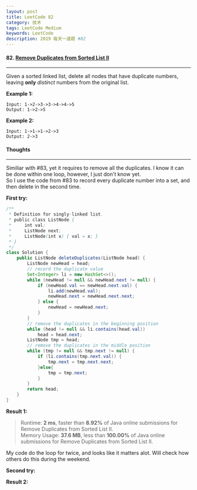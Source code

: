 ```yaml
---
layout: post
title: LeetCode 82
category: 技术
tags: LeetCode Medium
keywords: LeetCode
description: 2019 每天一道题 #82
---
```


#### 82. [Remove Duplicates from Sorted List II](https://leetcode.com/problems/remove-duplicates-from-sorted-list-ii/)
---
Given a sorted linked list, delete all nodes that have duplicate numbers, leaving **only** *distinct* numbers from the original list.

**Example 1:**
```
Input: 1->2->3->3->4->4->5
Output: 1->2->5
```
**Example 2:**
```
Input: 1->1->1->2->3
Output: 2->3
```

#### Thoughts
---
Similiar with #83, yet it requires to remove all the duplicates. I know it can be done within one loop, however, I just don't know yet. \
So I use the code from #83 to record every duplicate number into a set, and then delete in the second time.

**First try:**
```Java
/**
 * Definition for singly-linked list.
 * public class ListNode {
 *     int val;
 *     ListNode next;
 *     ListNode(int x) { val = x; }
 * }
 */
class Solution {
    public ListNode deleteDuplicates(ListNode head) {
        ListNode newHead = head;
        // record the duplicate value
        Set<Integer> li = new HashSet<>();
        while (newHead != null && newHead.next != null) {
            if (newHead.val == newHead.next.val) {
                li.add(newHead.val);
                newHead.next = newHead.next.next;
            } else {
                newHead = newHead.next;
            }
        }
        // remove the duplicates in the beginning position
        while (head != null && li.contains(head.val))
            head = head.next;
        ListNode tmp = head;
        // remove the duplicates in the middle position
        while (tmp != null && tmp.next != null) {
            if (li.contains(tmp.next.val)) {
                tmp.next = tmp.next.next;
            }else{
                tmp = tmp.next;
            }
        }
        return head;
    }
}
```

**Result 1:**
> Runtime: **2 ms**, faster than **8.92%** of Java online submissions for Remove Duplicates from Sorted List II.  
> Memory Usage: **37.6 MB**, less than **100.00%** of Java online submissions for Remove Duplicates from Sorted List II.

My code do the loop for twice, and looks like it matters alot. Will check how others do this during the weekend.

**Second try:**

**Result 2:**

